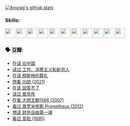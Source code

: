 
[![Anurag's github stats](https://github-readme-stats.vercel.app/api?username=w940853815)](https://github.com/anuraghazra/github-readme-stats)

### Skills:

<code><img height="32" src="https://cdn.jsdelivr.net/npm/simple-icons@v5/icons/python.svg"></code>
<code><img height="32" src="https://cdn.jsdelivr.net/npm/simple-icons@v5/icons/javascript.svg"></code>
<code><img height="32" src="https://cdn.jsdelivr.net/npm/simple-icons@v5/icons/django.svg"></code>
<code><img height="32" src="https://cdn.jsdelivr.net/npm/simple-icons@v5/icons/flask.svg"></code>
<code><img height="32" src="https://cdn.jsdelivr.net/npm/simple-icons@v5/icons/vuetify.svg"></code>
<code><img height="32" src="https://cdn.jsdelivr.net/npm/simple-icons@v5/icons/git.svg"></code>
<code><img height="32" src="https://cdn.jsdelivr.net/npm/simple-icons@v5/icons/docker.svg"></code>
<code><img height="32" src="https://cdn.jsdelivr.net/npm/simple-icons@v5/icons/postgresql.svg"></code>
<code><img height="32" src="https://cdn.jsdelivr.net/npm/simple-icons@v5/icons/elasticsearch.svg"></code>
<code><img height="32" src="https://cdn.jsdelivr.net/npm/simple-icons@v5/icons/macos.svg"></code>
<code><img height="32" src="https://cdn.jsdelivr.net/npm/simple-icons@v5/icons/linux.svg"></code>

### 🗣 豆瓣:

<!-- DOUBAN-ACTIVITIES:START -->
- [在读 论中国](https://www.douban.com/people/136069238/status/3805671678/?_i=47929927)
- [读过 工作、消费主义和新穷人](https://www.douban.com/people/136069238/status/3803834644/?_i=47929927)
- [在读 穆斯林的葬礼](https://www.douban.com/people/136069238/status/3802824932/?_i=47929927)
- [想看 功勋‎ (2021)](https://www.douban.com/people/136069238/status/3802127044/?_i=47929927)
- [在读 回答不了](https://www.douban.com/people/136069238/status/3802078489/?_i=47929927)
- [读过 普京传](https://www.douban.com/people/136069238/status/3802076688/?_i=47929927)
- [在看 大明王朝1566‎ (2007)](https://www.douban.com/people/136069238/status/3800275133/?_i=47929927)
- [看过 普罗米修斯 Prometheus‎ (2012)](https://www.douban.com/people/136069238/status/3795487470/?_i=47929927)
- [想读 财务自由第一课](https://www.douban.com/people/136069238/status/3794955007/?_i=47929927)
- [看过 变脸‎ (1995)](https://www.douban.com/people/136069238/status/3794210254/?_i=47929927)
<!-- DOUBAN-ACTIVITIES:END -->
<!--
**w940853815/w940853815** is a ✨ _special_ ✨ repository because its `README.md` (this file) appears on your GitHub profile.

Here are some ideas to get you started:

- 🔭 I’m currently working on ...
- 🌱 I’m currently learning ...
- 👯 I’m looking to collaborate on ...
- 🤔 I’m looking for help with ...
- 💬 Ask me about ...
- 📫 How to reach me: ...
- 😄 Pronouns: ...
- ⚡ Fun fact: ...
-->
